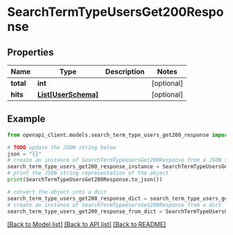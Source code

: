# SearchTermTypeUsersGet200Response


## Properties

Name | Type | Description | Notes
------------ | ------------- | ------------- | -------------
**total** | **int** |  | [optional] 
**hits** | [**List[UserSchema]**](UserSchema.md) |  | [optional] 

## Example

```python
from openapi_client.models.search_term_type_users_get200_response import SearchTermTypeUsersGet200Response

# TODO update the JSON string below
json = "{}"
# create an instance of SearchTermTypeUsersGet200Response from a JSON string
search_term_type_users_get200_response_instance = SearchTermTypeUsersGet200Response.from_json(json)
# print the JSON string representation of the object
print(SearchTermTypeUsersGet200Response.to_json())

# convert the object into a dict
search_term_type_users_get200_response_dict = search_term_type_users_get200_response_instance.to_dict()
# create an instance of SearchTermTypeUsersGet200Response from a dict
search_term_type_users_get200_response_from_dict = SearchTermTypeUsersGet200Response.from_dict(search_term_type_users_get200_response_dict)
```
[[Back to Model list]](../README.md#documentation-for-models) [[Back to API list]](../README.md#documentation-for-api-endpoints) [[Back to README]](../README.md)


